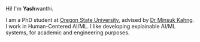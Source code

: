 Hi! I'm **Yash**wanthi.

I am a PhD student at [Oregon State University](https://eecs.oregonstate.edu), advised by [Dr Minsuk Kahng](https://minsuk.com). I work in Human-Centered AI/ML. I like developing explainable AI/ML systems, for academic and engineering purposes.
<!---
yashwanthi-anand/yashwanthi-anand is a ✨ special ✨ repository because its `README.md` (this file) appears on your GitHub profile.
You can click the Preview link to take a look at your changes.
--->

